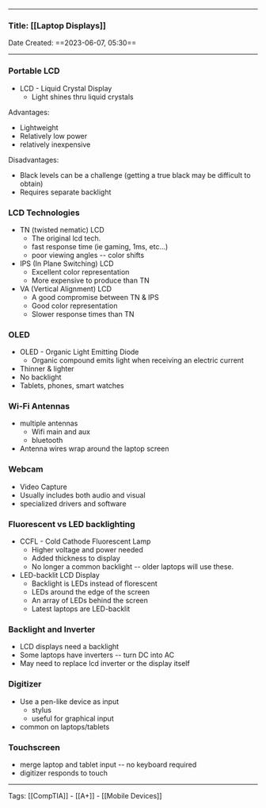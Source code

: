 --------

### Title: [[Laptop Displays]]
Date Created: ==2023-06-07, 05:30==

--------

### Portable LCD

- LCD - Liquid Crystal Display
	- Light shines thru liquid crystals

Advantages:
- Lightweight
- Relatively low power
- relatively inexpensive

Disadvantages:
- Black levels can be a challenge (getting a true black may be difficult to obtain)
- Requires separate backlight


### LCD Technologies

- TN (twisted nematic) LCD
	- The original lcd tech.
	- fast response time (ie gaming, 1ms, etc...)
	- poor viewing angles -- color shifts
- IPS (In Plane Switching) LCD
	- Excellent color representation
	- More expensive to produce than TN
- VA (Vertical Alignment) LCD
	- A good compromise between TN & IPS
	- Good color representation
	- Slower response times than TN


### OLED

- OLED - Organic Light Emitting Diode
	- Organic compound emits light when receiving an electric current
- Thinner & lighter
- No backlight
- Tablets, phones, smart watches

### Wi-Fi Antennas

- multiple antennas
	- Wifi main and aux
	- bluetooth
- Antenna wires wrap around the laptop screen


### Webcam

- Video Capture
- Usually includes both audio and visual
- specialized drivers and software


### Fluorescent vs LED backlighting

- CCFL - Cold Cathode Fluorescent Lamp
	- Higher voltage and power needed
	- Added thickness to display
	- No longer a common backlight -- older laptops will use these.
- LED-backlit LCD Display
	- Backlight is LEDs instead of florescent
	- LEDs around the edge of the screen
	- An array of LEDs behind the screen
	- Latest laptops are LED-backlit


### Backlight and Inverter

- LCD displays need a backlight
- Some laptops have inverters -- turn DC into AC
- May need to replace lcd inverter or the display itself


### Digitizer

- Use a pen-like device as input
	- stylus
	- useful for graphical input
- common on laptops/tablets


### Touchscreen

- merge laptop and tablet input -- no keyboard required
- digitizer responds to touch

--------
Tags:  [[CompTIA]] - [[A+]] - [[Mobile Devices]]